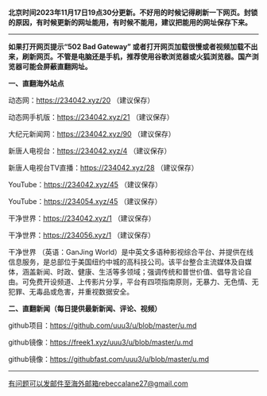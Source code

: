 **北京时间2023年11月17日19点30分更新。不好用的时候记得刷新一下网页。封锁的原因，有时候更新的网址能用，有时候不能用，建议把能用的网址保存下来。**

***

**如果打开网页提示“502 Bad Gateway” 或者打开网页加载很慢或者视频加载不出来，刷新网页。不管是电脑还是手机，推荐使用谷歌浏览器或火狐浏览器。国产浏览器可能会屏蔽直翻网址。**

**一、直翻海外站点**

动态网：https://234042.xyz/20 （建议保存）

动态网手机版：https://234042.xyz/21 （建议保存）

大纪元新闻网：https://234042.xyz/90 （建议保存）

新唐人电视台：https://234042.xyz/4 （建议保存）

新唐人电视台TV直播：https://234042.xyz/28 （建议保存）

YouTube：https://234042.xyz/45 （建议保存）

YouTube：https://234054.xyz/45 （建议保存）

干净世界：https://234042.xyz/1 （建议保存）

干净世界：https://234056.xyz/1 （建议保存）

干净世界 （英语：GanJing World）是中英文多语种影视综合平台、并提供在线信息服务，是总部位于美国纽约中城的高科技公司。该平台整合主流媒体及自媒体，涵盖新闻、时政、健康、生活等多领域；强调传统和普世价值、倡导言论自由。可免费开设频道、上传影片分享，平台有四项指南原则，无暴力、无色情、无犯罪、无毒品或危害，并重视数据安全。

**二、直翻新闻（每日提供最新新闻、评论、视频）**

github项目：https://github.com/uuu3/u/blob/master/u.md

github镜像：https://freek1.xyz/uuu3/u/blob/master/u.md

github镜像：https://githubfast.com/uuu3/u/blob/master/u.md

***


有问题可以发邮件至海外邮箱rebeccalane27@gmail.com

